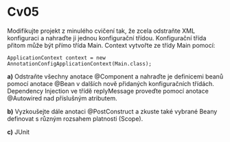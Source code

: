 # Cv05

Modifikujte projekt z minulého cvičení tak, že zcela odstraňte XML konfiguraci a nahraďte ji jednou konfigurační třídou. Konfigurační třída přitom může být přímo třída Main. Context vytvořte ze třídy Main pomocí:

`ApplicationContext context = new AnnotationConfigApplicationContext(Main.class);`

__a)__ Odstraňte všechny anotace @Component a nahraďte je definicemi beanů pomocí anotace @Bean v dalších nově přidaných konfiguračních třídách. Dependency Injection ve třídě replyMessage proveďte pomocí anotace @Autowired nad příslušným atributem.

__b)__ Vyzkoušejte dále anotaci @PostConstruct a zkuste také vybrané Beany definovat s různým rozsahem platnosti (Scope).

__c)__ JUnit
